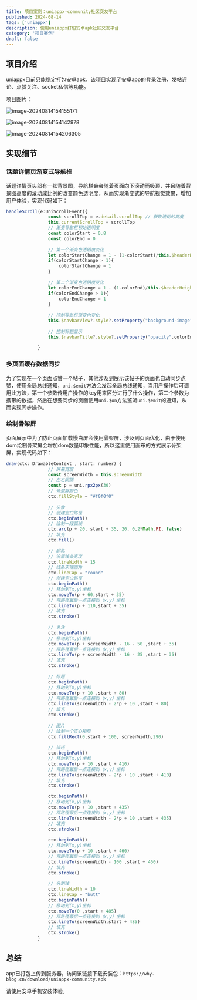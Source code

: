 ```yaml
---
title: 项目案例：uniappx-community社区交友平台
published: 2024-08-14
tags: ['uniappx']
description: 使用uniappx打包安卓apk社区交友平台
category: '项目案例'
draft: false 
---
```


## 项目介绍

uniappx目前只能稳定打包安卓apk，该项目实现了安卓app的登录注册、发帖评论、点赞关注、socket私信等功能。

项目图片：

![image-20240814154155171](https://raw.githubusercontent.com/RZDCXZ/blog-img/main/2024/08/14/20240814154155.png)

![image-20240814154142978](https://raw.githubusercontent.com/RZDCXZ/blog-img/main/2024/08/14/20240814154143.png)

![image-20240814154206305](https://raw.githubusercontent.com/RZDCXZ/blog-img/main/2024/08/14/20240814154206.png)

## 实现细节

### 话题详情页渐变式导航栏

话题详情页头部有一张背景图，导航栏会会随着页面向下滚动而吸顶，并且随着背景图高度的滚动成比例的改变颜色透明度，从而实现渐变式的导航视觉效果，增加用户体验，实现代码如下：

```javascript
handleScroll(e:UniScrollEvent){
				const scrollTop = e.detail.scrollTop // 获取滚动的高度
				this.currentScrollTop = scrollTop
				// 渐变导航栏初始透明度
				const colorStart = 0.8
				const colorEnd = 0
				
				// 第一个渐变色透明度变化
				let colorStartChange = 1 - (1-colorStart)/this.$headerHeight * (this.$headerHeight - scrollTop)
				if(colorStartChange > 1){
					colorStartChange = 1
				}
				
				// 第二个渐变色透明度变化
				let colorEndChange = 1 - (1-colorEnd)/this.$headerHeight * (this.$headerHeight - scrollTop)
				if(colorEndChange > 1){
					colorEndChange = 1
				}
				
				// 控制导航栏渐变色变化
				this.$navbarView?.style?.setProperty("background-image",`linear-gradient(to bottom,rgba(255,255,255,${colorStartChange}),rgba(255,255,255,${colorEndChange}))`)
				
				// 控制标题显示
				this.$navbarTitle?.style?.setProperty("opacity",colorEndChange == 1 ? 1 : 0)
				
			}
```

### 多页面缓存数据同步

为了实现在一个页面点赞一个帖子，其他涉及到展示该帖子的页面也自动同步点赞，使用全局总线通知，`uni.$emit`方法会发起全局总线通知，当用户操作后可调用此方法，第一个参数传用户操作的key用来区分进行了什么操作，第二个参数为携带的数据，然后在想要同步的页面使用`uni.$on`方法监听`uni.$emit`的通知，从而实现同步操作。

### 绘制骨架屏

页面展示中为了防止页面加载慢白屏会使用骨架屏，涉及到页面优化，由于使用dom绘制骨架屏会增加dom数量印象性能，所以这里使用画布的方式展示骨架屏，实现代码如下：

```javascript
draw(ctx: DrawableContext , start: number) {
				// 屏幕宽度
				const screenWidth = this.screenWidth
				// 左右间隔
				const p = uni.rpx2px(30)
				// 骨架屏颜色
				ctx.fillStyle = "#f0f0f0"
				
				// 头像
				// 创建空白路径
				ctx.beginPath()
				// 绘制一段弧线
				ctx.arc(p + 20, start + 35, 20, 0,2*Math.PI, false)
				// 填充
				ctx.fill()
				
				// 昵称
				// 设置线条宽度
				ctx.lineWidth = 15
				// 线条末端圆角
				ctx.lineCap = "round"
				// 创建空白路径
				ctx.beginPath()
				// 移动到(x,y)坐标
				ctx.moveTo(p + 60,start + 35)
				// 将路径最后一点连接到（x,y）坐标
				ctx.lineTo(p + 110,start + 35)
				// 填充
				ctx.stroke()
				
				// 关注
				ctx.beginPath()
				// 移动到(x,y)坐标
				ctx.moveTo(p + screenWidth - 16 - 50 ,start + 35)
				// 将路径最后一点连接到（x,y）坐标
				ctx.lineTo(p + screenWidth - 16 - 25 ,start + 35)
				// 填充
				ctx.stroke()
				
				// 标题
				ctx.beginPath()
				// 移动到(x,y)坐标
				ctx.moveTo(p + 10 ,start + 80)
				// 将路径最后一点连接到（x,y）坐标
				ctx.lineTo(screenWidth - 2*p + 10 ,start + 80)
				// 填充
				ctx.stroke()
				
				// 图片
				// 绘制一个实心矩形
				ctx.fillRect(0,start + 100, screenWidth,290)
				
				// 描述
				ctx.beginPath()
				// 移动到(x,y)坐标
				ctx.moveTo(p + 10 ,start + 410)
				// 将路径最后一点连接到（x,y）坐标
				ctx.lineTo(screenWidth - 2*p + 10 ,start + 410)
				// 填充
				ctx.stroke()

				ctx.beginPath()
				// 移动到(x,y)坐标
				ctx.moveTo(p + 10 ,start + 435)
				// 将路径最后一点连接到（x,y）坐标
				ctx.lineTo(screenWidth - 2*p + 10 ,start + 435)
				// 填充
				ctx.stroke()
				
				ctx.beginPath()
				// 移动到(x,y)坐标
				ctx.moveTo(p + 10 ,start + 460)
				// 将路径最后一点连接到（x,y）坐标
				ctx.lineTo(screenWidth - 100 ,start + 460)
				// 填充
				ctx.stroke()
				
				// 分割线
				ctx.lineWidth = 10
				ctx.lineCap = "butt"
				ctx.beginPath()
				// 移动到(x,y)坐标
				ctx.moveTo(0 ,start + 485)
				// 将路径最后一点连接到（x,y）坐标
				ctx.lineTo(screenWidth,start + 485)
				// 填充
				ctx.stroke()
			}
```

## 总结

app已打包上传到服务器，访问该链接下载安装包：`https://why-blog.cn/download/uniappx-community.apk`

请使用安卓手机安装体验。